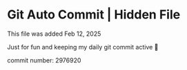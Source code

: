 # Git Auto Commit | Hidden File

This file was added Feb 12, 2025

Just for fun and keeping my daily git commit active 🤪

commit number: 2976920
